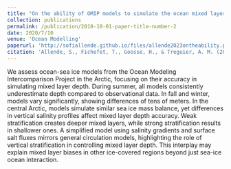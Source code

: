 ```yaml
---
title: "On the ability of OMIP models to simulate the ocean mixed layer depth and its seasonal cycle in the Arctic Ocean"
collection: publications
permalink: /publication/2010-10-01-paper-title-number-2
date: 2020/7/10
venue: 'Ocean Modelling'
paperurl: 'http://sofiallende.github.io/files/allende2023ontheability.pdf'
citation: 'Allende, S., Fichefet, T., Goosse, H., & Treguier, A. M. (2023). &quot;On the ability of OMIP models to simulate the ocean mixed layer depth and its seasonal cycle in the Arctic Ocean.&quot; <i>Ocean Modelling</i>, 184, 102226.'
---
```


We assess ocean-sea ice models from the Ocean Modeling Intercomparison Project in the Arctic, focusing on their accuracy in simulating mixed layer depth. During summer, all models consistently underestimate depth compared to observational data. In fall and winter, models vary significantly, showing differences of tens of meters. In the central Arctic, models simulate similar sea ice mass balance, yet differences in vertical salinity profiles affect mixed layer depth accuracy. Weak stratification creates deeper mixed layers, while strong stratification results in shallower ones. A simplified model using salinity gradients and surface salt fluxes mirrors general circulation models, highlighting the role of vertical stratification in controlling mixed layer depth. This interplay may explain mixed layer biases in other ice-covered regions beyond just sea-ice ocean interaction.


